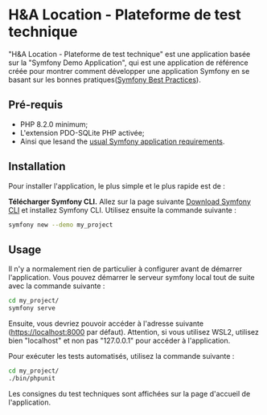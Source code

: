 H&A Location - Plateforme de test technique
========================

"H&A Location - Plateforme de test technique" est une application basée sur la "Symfony Demo Application", qui est une application de référence créée pour montrer comment développer une application Symfony en se basant sur les bonnes pratiques([Symfony Best Practices][1]).

Pré-requis
------------

  * PHP 8.2.0 minimum;
  * L'extension PDO-SQLite PHP activée;
  * Ainsi que lesand the [usual Symfony application requirements][2].

Installation
------------

Pour installer l'application, le plus simple et le plus rapide est de :

**Télécharger Symfony CLI.** Allez sur la page suivante [Download Symfony CLI][4] et installez Symfony CLI. Utilisez ensuite la commande suivante :

```bash
symfony new --demo my_project
```

Usage
-----

Il n'y a normalement rien de particulier à configurer avant de démarrer l'application. Vous pouvez démarrer le serveur symfony local tout de suite avec la commande suivante :

```bash
cd my_project/
symfony serve
```

Ensuite, vous devriez pouvoir accéder à l'adresse suivante (<https://localhost:8000> par défaut). Attention, si vous utilisez WSL2, utilisez bien "localhost" et non pas "127.0.0.1" pour accéder à l'application.

Pour exécuter les tests automatisés, utilisez la commande suivante :

```bash
cd my_project/
./bin/phpunit
```

Les consignes du test techniques sont affichées sur la page d'accueil de l'application.

[1]: https://symfony.com/doc/current/best_practices.html
[2]: https://symfony.com/doc/current/setup.html#technical-requirements
[3]: https://symfony.com/doc/current/setup/web_server_configuration.html
[4]: https://symfony.com/download
[5]: https://symfony.com/book
[6]: https://getcomposer.org/
